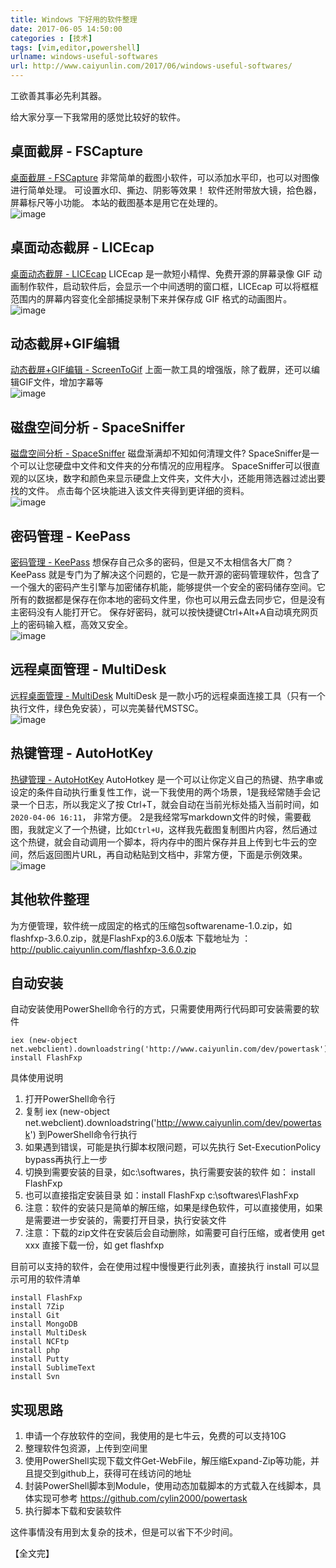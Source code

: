 ```yaml
---
title: Windows 下好用的软件整理  
date: 2017-06-05 14:50:00   
categories : [技术]  
tags: [vim,editor,powershell]  
urlname: windows-useful-softwares  
url: http://www.caiyunlin.com/2017/06/windows-useful-softwares/  
---
```


工欲善其事必先利其器。

给大家分享一下我常用的感觉比较好的软件。


## 桌面截屏 - FSCapture

[桌面截屏 - FSCapture](http://public.caiyunlin.com/fscapture-8.4.zip)
	非常简单的截图小软件，可以添加水平印，也可以对图像进行简单处理。 可设置水印、撕边、阴影等效果！ 软件还附带放大镜，拾色器，屏幕标尺等小功能。 本站的截图基本是用它在处理的。   
	![image](https://images.caiyunlin.com/20200406123633.png) 

## 桌面动态截屏 - LICEcap

[桌面动态截屏 - LICEcap](http://public.caiyunlin.com/licecap-1.28.zip)
	LICEcap 是一款短小精悍、免费开源的屏幕录像 GIF 动画制作软件，启动软件后，会显示一个中间透明的窗口框，LICEcap 可以将框框范围内的屏幕内容变化全部捕捉录制下来并保存成 GIF 格式的动画图片。    
	![image](https://images.caiyunlin.com/20200406122712.png) 

## 动态截屏+GIF编辑

[动态截屏+GIF编辑 - ScreenToGif](http://public.caiyunlin.com/screentogif_2.17.1.zip)
    上面一款工具的增强版，除了截屏，还可以编辑GIF文件，增加字幕等   
    ![image](https://images.caiyunlin.com/20200407100625.png)

## 磁盘空间分析 - SpaceSniffer

[磁盘空间分析 - SpaceSniffer](http://public.caiyunlin.com/spacesniffer-1.2.zip)
	磁盘渐满却不知如何清理文件? SpaceSniffer是一个可以让您硬盘中文件和文件夹的分布情况的应用程序。 SpaceSniffer可以很直观的以区块，数字和颜色来显示硬盘上文件夹，文件大小，还能用筛选器过滤出要找的文件。 点击每个区块能进入该文件夹得到更详细的资料。   
	![image](https://images.caiyunlin.com/20200406124702.png) 

## 密码管理 - KeePass

[密码管理 - KeePass](http://public.caiyunlin.com/keypass-2.42.1.zip)
	想保存自己众多的密码，但是又不太相信各大厂商？ KeePass 就是专门为了解决这个问题的，它是一款开源的密码管理软件，包含了一个强大的密码产生引擎与加密储存机能，能够提供一个安全的密码储存空间。它所有的数据都是保存在你本地的密码文件里，你也可以用云盘去同步它，但是没有主密码没有人能打开它。 保存好密码，就可以按快捷键Ctrl+Alt+A自动填充网页上的密码输入框，高效又安全。   
	![image](https://images.caiyunlin.com/20200406011137.png)

## 远程桌面管理 - MultiDesk

[远程桌面管理 - MultiDesk](http://public.caiyunlin.com/multidesk-3.0.zip)
	MultiDesk 是一款小巧的远程桌面连接工具（只有一个执行文件，绿色免安装），可以完美替代MSTSC。   
	![image](https://images.caiyunlin.com/20200406043433.png)

## 热键管理 - AutoHotKey

[热键管理 - AutoHotKey](http://public.caiyunlin.com/autohotkey-1.0.47.zip)
	AutoHotkey 是一个可以让你定义自己的热键、热字串或设定的条件自动执行重复性工作，说一下我使用的两个场景，1是我经常随手会记录一个日志，所以我定义了按 Ctrl+T，就会自动在当前光标处插入当前时间，如`2020-04-06 16:11`， 非常方便。    2是我经常写markdown文件的时候，需要截图，我就定义了一个热键，比如`Ctrl+U`，这样我先截图复制图片内容，然后通过这个热键，就会自动调用一个脚本，将内存中的图片保存并且上传到七牛云的空间，然后返回图片URL，再自动粘贴到文档中，非常方便，下面是示例效果。 
	![image](https://images.caiyunlin.com/20200406051445.gif)


## 其他软件整理

为方便管理，软件统一成固定的格式的压缩包softwarename-1.0.zip，如flashfxp-3.6.0.zip，就是FlashFxp的3.6.0版本
下载地址为 ： http://public.caiyunlin.com/flashfxp-3.6.0.zip 

## 自动安装

自动安装使用PowerShell命令行的方式，只需要使用两行代码即可安装需要的软件
```
iex (new-object net.webclient).downloadstring('http://www.caiyunlin.com/dev/powertask')
install FlashFxp 
```
具体使用说明

1. 打开PowerShell命令行
1. 复制 iex (new-object net.webclient).downloadstring('http://www.caiyunlin.com/dev/powertask') 到PowerShell命令行执行
1. 如果遇到错误，可能是执行脚本权限问题，可以先执行 Set-ExecutionPolicy bypass再执行上一步
1. 切换到需要安装的目录，如c:\softwares，执行需要安装的软件 如： install FlashFxp
1. 也可以直接指定安装目录 如：install FlashFxp c:\softwares\FlashFxp
1. 注意：软件的安装只是简单的解压缩，如果是绿色软件，可以直接使用，如果是需要进一步安装的，需要打开目录，执行安装文件
1. 注意：下载的zip文件在安装后会自动删除，如需要可自行压缩，或者使用 get xxx 直接下载一份，如 get flashfxp

目前可以支持的软件，会在使用过程中慢慢更行此列表，直接执行 install 可以显示可用的软件清单
```
install FlashFxp
install 7Zip
install Git
install MongoDB
install MultiDesk
install NCFtp
install php
install Putty
install SublimeText
install Svn
```

## 实现思路
1. 申请一个存放软件的空间，我使用的是七牛云，免费的可以支持10G
1. 整理软件包资源，上传到空间里
1. 使用PowerShell实现下载文件Get-WebFile，解压缩Expand-Zip等功能，并且提交到github上，获得可在线访问的地址
1. 封装PowerShell脚本到Module，使用动态加载脚本的方式载入在线脚本，具体实现可参考 https://github.com/cylin2000/powertask 
1. 执行脚本下载和安装软件

这件事情没有用到太复杂的技术，但是可以省下不少时间。

【全文完】